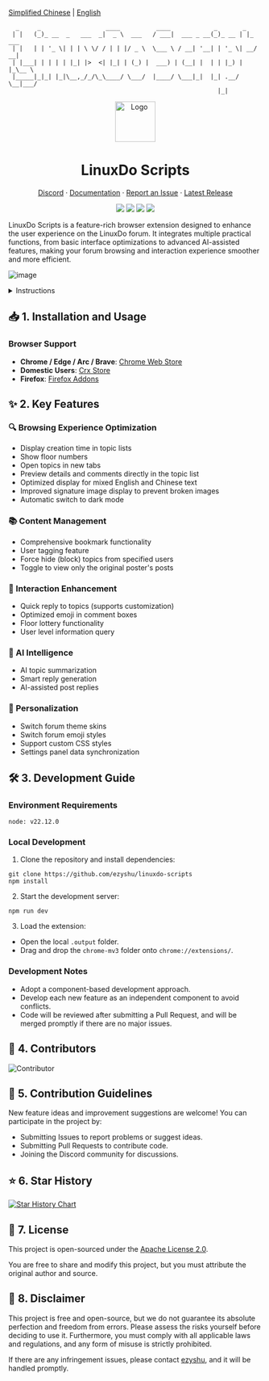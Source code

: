 [Simplified Chinese](README.md) | [English](README_EN.md)

```
  _     _                  ____          ____            _       _       
 | |   (_)_ __  _   ___  _|  _ \  ___   / ___|  ___ _ __(_)_ __ | |_ ___ 
 | |   | | '_ \| | | \ \/ / | | |/ _ \  \___ \ / __| '__| | '_ \| __/ __|
 | |___| | | | | |_| |>  <| |_| | (_) |  ___) | (__| |  | | |_) | |_\__ \
 |_____|_|_| |_|\__,_/_/\_\____/ \___/  |____/ \___|_|  |_| .__/ \__|___/
                                                          |_|            
```

<div align="center">
  <a href="https://github.com/ezyshu/linuxdo-scripts">
    <img src="https://github.com/ezyshu/linuxdo-scripts/blob/main/public/icon/128.png?raw=true" alt="Logo" width="80" height="80">
  </a>

  <h1>LinuxDo Scripts</h1>

  <p>
    <a href="https://discord.gg/n2pErsD7Kg">Discord</a>
    ·
    <a href="https://linuxdo-scripts.zishu.me">Documentation</a>
    ·
    <a href="https://github.com/ezyshu/linuxdo-scripts/issues/new/choose">Report an Issue</a>
    ·
    <a href="https://github.com/ezyshu/linuxdo-scripts/releases/latest">Latest Release</a>
  </p>

  <p>
  <img src="https://img.shields.io/github/v/release/ezyshu/linuxdo-scripts?logo=github">
  <img src="https://img.shields.io/github/stars/ezyshu/linuxdo-scripts?logo=github&style=flat">
  <img src="https://img.shields.io/chrome-web-store/users/fbgblmjbeebanackldpbmpacppflgmlj?style=flat&logo=googlechrome&label=Chrome%20Web%20Store">
  <img src="https://img.shields.io/badge/License-AGPLv3-important?logo=gnu">
  </p>
</div>

<!-- <img src="https://profile-counter.glitch.me/linuxdo-scripts/count.svg" style="display:none"> -->

LinuxDo Scripts is a feature-rich browser extension designed to enhance the user experience on the LinuxDo forum. It integrates multiple practical functions, from basic interface optimizations to advanced AI-assisted features, making your forum browsing and interaction experience smoother and more efficient.

![image](https://github.com/user-attachments/assets/b1c43bdf-7b36-4ed3-91f2-e5a5af3d0929)

<details>
<summary>Instructions</summary>
  
![image](https://github.com/user-attachments/assets/a052a816-3209-4e3d-ba5d-252b6518bf55)
  
</details>

## 📥 1. Installation and Usage

### Browser Support
- **Chrome / Edge / Arc / Brave**: [Chrome Web Store](https://chromewebstore.google.com/detail/fbgblmjbeebanackldpbmpacppflgmlj)
- **Domestic Users**: [Crx Store](https://www.crxsoso.com/webstore/detail/fbgblmjbeebanackldpbmpacppflgmlj)
- **Firefox**: [Firefox Addons](https://addons.mozilla.org/zh-CN/firefox/addon/linux_do-scripts/)


## ✨ 2. Key Features

### 🔍 Browsing Experience Optimization
- Display creation time in topic lists
- Show floor numbers
- Open topics in new tabs
- Preview details and comments directly in the topic list
- Optimized display for mixed English and Chinese text
- Improved signature image display to prevent broken images
- Automatic switch to dark mode

### 📚 Content Management
- Comprehensive bookmark functionality
- User tagging feature
- Force hide (block) topics from specified users
- Toggle to view only the original poster's posts

### 💬 Interaction Enhancement
- Quick reply to topics (supports customization)
- Optimized emoji in comment boxes
- Floor lottery functionality
- User level information query

### 🤖 AI Intelligence
- AI topic summarization
- Smart reply generation
- AI-assisted post replies

### 🎨 Personalization
- Switch forum theme skins
- Switch forum emoji styles
- Support custom CSS styles
- Settings panel data synchronization

## 🛠️ 3. Development Guide

### Environment Requirements
```
node: v22.12.0
```

### Local Development
1. Clone the repository and install dependencies:
```shell
git clone https://github.com/ezyshu/linuxdo-scripts
npm install
```

2. Start the development server:
```shell
npm run dev
```

3. Load the extension:
- Open the local `.output` folder.
- Drag and drop the `chrome-mv3` folder onto `chrome://extensions/`.

### Development Notes
- Adopt a component-based development approach.
- Develop each new feature as an independent component to avoid conflicts.
- Code will be reviewed after submitting a Pull Request, and will be merged promptly if there are no major issues.

## 🚀 4. Contributors

![Contributor](https://contrib.rocks/image?repo=ezyshu/linuxdo-scripts)

## 🤝 5. Contribution Guidelines

New feature ideas and improvement suggestions are welcome! You can participate in the project by:
- Submitting Issues to report problems or suggest ideas.
- Submitting Pull Requests to contribute code.
- Joining the Discord community for discussions.

## ⭐️ 6. Star History

[![Star History Chart](https://api.star-history.com/svg?repos=ezyshu/linuxdo-scripts&type=Timeline)](https://www.star-history.com/#ezyshu/linuxdo-scripts&Timeline)

## 📄 7. License

This project is open-sourced under the [Apache License 2.0](https://github.com/ezyshu/linuxdo-scripts/blob/main/LICENSE).

You are free to share and modify this project, but you must attribute the original author and source.

## 📖 8. Disclaimer

This project is free and open-source, but we do not guarantee its absolute perfection and freedom from errors. Please assess the risks yourself before deciding to use it. Furthermore, you must comply with all applicable laws and regulations, and any form of misuse is strictly prohibited.

If there are any infringement issues, please contact [ezyshu](https://github.com/ezyshu), and it will be handled promptly.
